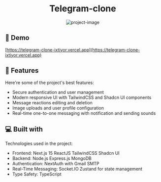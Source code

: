 <h1 align="center" id="title">Telegram-clone</h1>

<p align="center"><img src="https://i.ibb.co/XfDcLFcf/photo-2024-11-12-20-04-09.jpg" alt="project-image"></p>

<h2>🚀 Demo</h2>

[https://telegram-clone-ixtiyor.vercel.app](https://telegram-clone-ixtiyor.vercel.app)

  
  
<h2>🧐 Features</h2>

Here're some of the project's best features:

*   Secure authentication and user management
*   Modern responsive UI with TailwindCSS and Shadcn UI components
*   Message reactions editing and deletion
*   Image uploads and user profile configuration
*   Real-time one-to-one messaging with notification and sending sounds

  
  
<h2>💻 Built with</h2>

Technologies used in the project:

*   Frontend: Next.js 15 ReactJS TailwindCSS Shadcn UI
*   Backend: Node.js Express.js MongoDB
*   Authentication: NextAuth with Gmail SMTP
*   Real-Time Messaging: Socket.IO Zustand for state management
*   Type Safety: TypeScript
